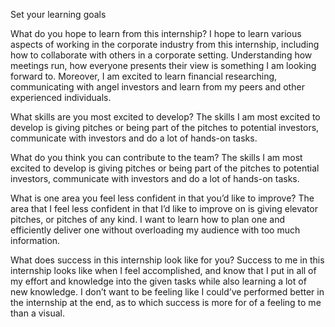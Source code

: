 Set your learning goals

What do you hope to learn from this internship?
I hope to learn various aspects of working in the corporate industry
from this internship, including how to collaborate with others in a
corporate setting. Understanding how meetings run, how everyone
presents their view is something I am looking forward to. Moreover, I
am excited to learn financial researching, communicating with angel
investors and learn from my peers and other experienced individuals.

What skills are you most excited to develop?
The skills I am most excited to develop is giving pitches or being part
of the pitches to potential investors, communicate with investors and
do a lot of hands-on tasks.

What do you think you can contribute to the team?
The skills I am most excited to develop is giving pitches or being part
of the pitches to potential investors, communicate with investors and
do a lot of hands-on tasks.

What is one area you feel less confident in that you’d like to
improve?
The area that I feel less confident in that I’d like to improve on is
giving elevator pitches, or pitches of any kind. I want to learn how to
plan one and efficiently deliver one without overloading my audience
with too much information.

What does success in this internship look like for you?
Success to me in this internship looks like when I feel accomplished,
and know that I put in all of my effort and knowledge into the
given tasks while also learning a lot of new knowledge. I don’t
want to be feeling like I could’ve performed better in the
internship at the end, as to which success is more for of a
feeling to me than a visual.